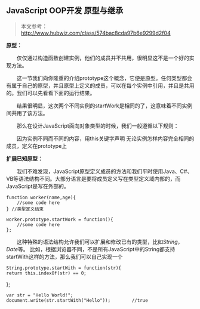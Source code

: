 JavaScript OOP开发 原型与继承
--
> 本文参考：http://www.hubwiz.com/class/574bac8cda97b6e9299d2f04

**原型：**

   　　仅仅通过构造函数创建实例，他们的成员并不共用，很明显这不是一个好的实现方法。  

　　这一节我们向你隆重的介绍prototype这个概念，它便是原型。任何类型都会有属于自己的原型，并且原型上定义的成员，可以在每个实例中引用，并且是共用的。我们可以先看看下面的运行结果。

　　结果很明显，这次两个不同实例的startWork是相同的了，这意味着不同实例间共用了该方法。

　　那么在设计JavaScript面向对象类型的时候，我们一般遵循以下规则：


　　因为实例不同而不同的内容，用this关键字声明
无论实例怎样内容完全相同的成员，定义在prototype上


**扩展已知原型：**

　　我们不难发现，JavaScript原型定义成员的方法和我们平时使用Java、C#、VB等语法结构不同。大部分语言是要将成员定义写在类型定义域内部的，而JavaScript是写在外部的。

	function worker(name,age){
	    //some code here
	} //类型定义结束
	 
	worker.prototype.startWork = function(){
	    //some code here
	};

　　这种特殊的语法结构允许我们可以扩展和修改已有的类型，比如*String*，*Date*等。 比如，根据浏览器不同，不是所有JavaScript中的String都支持startWith这样的方法，那么我们可以自己实现一个

	String.prototype.startWith = function(str){
    return this.indexOf(str) == 0;
};
 
	var str = "Hello World!";
	document.write(str.startWith("Hello"));        //true

